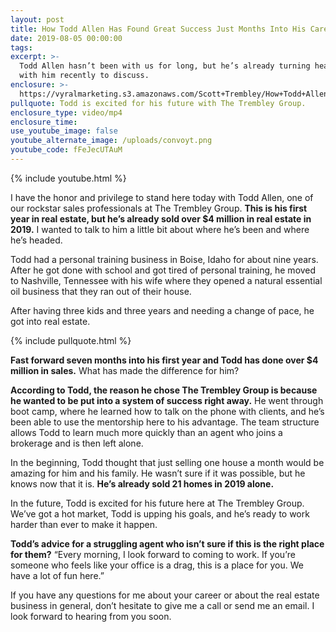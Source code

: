 ```yaml
---
layout: post
title: How Todd Allen Has Found Great Success Just Months Into His Career
date: 2019-08-05 00:00:00
tags:
excerpt: >-
  Todd Allen hasn’t been with us for long, but he’s already turning heads. I sat
  with him recently to discuss.
enclosure: >-
  https://vyralmarketing.s3.amazonaws.com/Scott+Trembley/How+Todd+Allen+Has+Found+Great+Success+Just+Months+Into+His+Career.mp4
pullquote: Todd is excited for his future with The Trembley Group.
enclosure_type: video/mp4
enclosure_time:
use_youtube_image: false
youtube_alternate_image: /uploads/convoyt.png
youtube_code: fFeJecUTAuM
---
```


{% include youtube.html %}

I have the honor and privilege to stand here today with Todd Allen, one of our rockstar sales professionals at The Trembley Group. **This is his first year in real estate, but he’s already sold over $4 million in real estate in 2019.** I wanted to talk to him a little bit about where he’s been and where he’s headed.

Todd had a personal training business in Boise, Idaho for about nine years. After he got done with school and got tired of personal training, he moved to Nashville, Tennessee with his wife where they opened a natural essential oil business that they ran out of their house.&nbsp;

After having three kids and three years and needing a change of pace, he got into real estate.

{% include pullquote.html %}

**Fast forward seven months into his first year and Todd has done over $4 million in sales.** What has made the difference for him?&nbsp;

**According to Todd, the reason he chose The Trembley Group is because he wanted to be put into a system of success right away.** He went through boot camp, where he learned how to talk on the phone with clients, and he’s been able to use the mentorship here to his advantage. The team structure allows Todd to learn much more quickly than an agent who joins a brokerage and is then left alone.

In the beginning, Todd thought that just selling one house a month would be amazing for him and his family. He wasn’t sure if it was possible, but he knows now that it is. **He’s already sold 21 homes in 2019 alone.**

In the future, Todd is excited for his future here at The Trembley Group. We’ve got a hot market, Todd is upping his goals, and he’s ready to work harder than ever to make it happen.

**Todd’s advice for a struggling agent who isn’t sure if this is the right place for them?** “Every morning, I look forward to coming to work. If you’re someone who feels like your office is a drag, this is a place for you. We have a lot of fun here.”

If you have any questions for me about your career or about the real estate business in general, don’t hesitate to give me a call or send me an email. I look forward to hearing from you soon.